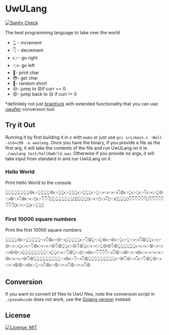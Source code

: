 # UwULang

[![Sanity Check](https://github.com/UwULang/uwulang/actions/workflows/sanity_check.yaml/badge.svg)](https://github.com/UwULang/uwulang/actions/workflows/sanity_check.yaml)

The best programming language to take over the world

- 👆 - increment
- 👇 - decrement
- 👉- go right
- 👈- go left
- 🥺- print char
- 😳- get char
- 🥴- random short
- 😒- jump to 😡if curr == 0
- 😡- jump back to 😒 if curr != 0

\*definitely not just [brainfuck](https://esolangs.org/wiki/Brainfuck) with extended functionality that you can use [uwufier](https://github.com/Zeyu-Li/uwufier) conversion tool

## Try it Out

Running it by first building it in c with `make` or just use `gcc src/main.c -Wall -std=c99 -o uwulang`. Once you have the binary, if you provide a file as the first arg, it will take the contents of the file and run UwULang on it ie. `./uwulang test/hellOwOrld.uwu`. Otherwise if you provide no args, it will take input from standard in and run UwULang on it.

### Hello World

Print Hello World to the console

```uwu
👆👆👆👆👆👆👆👆😒👉👆👆👆👆😒👉👆👆👉👆👆👆👉👆👆👆👉👆👈👈👈👈👇😡👉👆👉👆👉👇👉👉👆😒👈😡👈👇😡👉👉🥺👉👇👇👇🥺👆👆👆👆👆👆👆🥺🥺👆👆👆🥺👉👉🥺👈👇🥺👈🥺👆👆👆🥺👇👇👇👇👇👇🥺👇👇👇👇👇👇👇👇🥺👉👉👆🥺👉👆👆🥺
```

### First 10000 square numbers

Print the first 10000 square numbers

```uwu
👆👆👆👆😒👉👆👆👆👆👆👈👇😡👉😒👈👆👆👆👆👆👉👇😡👆👈👆😒👉😒👉👆👉👆👈👈👇😡👆👆👉👉😒👈👈👆👉👉👇😡👉👉👉😒👇😡👆👆👉😒👇😡👆👉👉👉👆😒😒👇😡👆👆👆👆👆👆👉👉👉😡👈👈👈😒😒👈👆👆👆👆👆👆👆👆👈👆👆👉👉👇😡👆👈🥺👈😒👉👇👇👇👇👈👇😡👈😡👈👈😒👉👉👉👉👉😒👉👉👉😒👇😡👆👆👆👆👆👆👆👆👆👈😒👉👇👈👇😡👆👆👆👆👆👆👆👆👆👉😒👇😒👈👇👉👇😡👆😒👈👈👈😡😡👈😒👉👆👈👇😡👉😡👈👈👇😡👈👈👇😡
```

## Conversion

If you want to convert bf files to UwU files, note the conversion script in `./pseudocode` does not work, use the [Golang version](https://github.com/Zeyu-Li/uwufier) instead

## License

[![License: MIT](https://img.shields.io/badge/License-MIT-blue.svg)](https://opensource.org/licenses/MIT)
